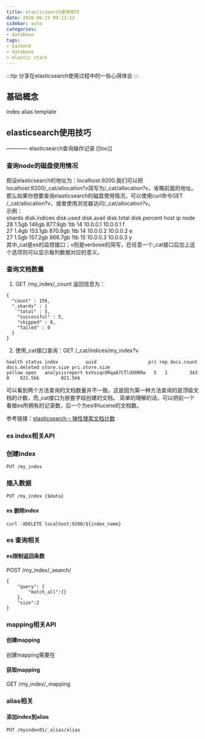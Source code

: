 ```yaml
---
title: elasticsearch使用技巧
date: 2020-06-23 09:13:12
sidebar: auto
categories:
- database
tags:
- backend
- database
- elastic stack
---
```

:::tip
分享在elasticsearch使用过程中的一些心得体会
:::
<!-- more -->
## 基础概念
index
alias
template

## elasticsearch使用技巧  
———— elasticsearch查询操作记录
[[toc]]
### 查询node的磁盘使用情况
假设elasticsearch的地址为：localhost:9200.我们可以把localhost:9200/_cat/allocation?v简写为/_cat/allocation?v，省略前面的地址。  
那么如果你想要查询elasticsearch的磁盘使用情况，可以使用curl命令GET /_cat/allocation?v，或者使用浏览器访问/_cat/allocation?v。  
示例：  
shards      disk.indices disk.used    disk.avail disk.total   disk.percent host          ip            node  
    28        1.5gb       146gb       877.9gb        1tb           14       10.0.0.1  10.0.0.1   f  
    27        1.4gb       153.1gb     870.8gb        1tb           14       10.0.0.2  10.0.0.2   e  
    27        1.5gb       157.2gb     866.7gb        1tb           15       10.0.0.3 10.0.0.3  y  
其中_cat是es的监控接口；v则是verbose的简写，在任意一个_cat接口后加上这个选项则可以显示每列数据对应的意义。

### 查询文档数量
1. GET /my_index/_count
   返回信息为：  
```
{
  "count" : 156,
  "_shards" : {
    "total" : 5,
    "successful" : 5,
    "skipped" : 0,
    "failed" : 0
  }
}
```  
2. 使用_cat接口查询：GET /_cat/indices/my_index?v
```
health status index          uuid                   pri rep docs.count docs.deleted store.size pri.store.size
yellow open   analysisreport kvVszqcORqaA7CTldXDRRw   5   1        343            0    821.5kb        821.5kb
```

可以看到两个方法查询的文档数量并不一致。这是因为第一种方法查询的是顶级文档的计数，而_cat接口为嵌套字段创建的文档。
简单的理解的话，可以把前一个看做es所拥有的记录数，后一个为es中lucene的文档数。

参考链接：[elasticsearch – 弹性搜索文档计数](https://codeday.me/bug/20190211/635036.html)
### es index相关API
### 创建index
```PUT /my_index```
### 插入数据
```PUT /my_index {$data}```
#### es 删除index
  ```curl -XDELETE localhost:9200/${index_name}```
### es 查询相关
#### es限制返回条数
POST /my_index/_search/
```
{
	"query": {
		"match_all":{}
	},
	"size":2
}
```
### mapping相关API
#### 创建mapping
创建mapping需要在
#### 获取mapping
GET /my_index/_mapping
### alias相关
#### 添加index到alias
```PUT /myindex01/_alias/alias```




